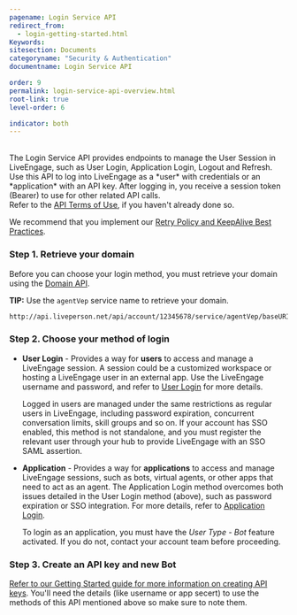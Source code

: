 ```yaml
---
pagename: Login Service API
redirect_from:
  - login-getting-started.html
Keywords:
sitesection: Documents
categoryname: "Security & Authentication"
documentname: Login Service API

order: 9
permalink: login-service-api-overview.html
root-link: true
level-order: 6

indicator: both
---
```

<br>
The Login Service API provides endpoints to manage the User Session in LiveEngage, such as User Login, Application Login, Logout and Refresh.  Use this API to log into LiveEngage as a *user* with credentials or an *application* with an API key. After logging in, you receive a session token (Bearer) to use for other related API calls.


<div class="important">
Refer to the <a href="https://www.liveperson.com/policies/apitou">API Terms of Use</a>, if you haven't already done so.<br>

We recommend that you implement our <a href="https://developers.liveperson.com/retry-and-keepalive-best-practices-overview.html">Retry Policy and KeepAlive Best Practices</a>.
</div>


### Step 1. Retrieve your domain

Before you can choose your login method, you must retrieve your domain using the [Domain API](https://developers.liveperson.com/retrieve-api-domains-using-the-domain-api.html).  


**TIP:** Use the `agentVep` service name to retrieve your domain.

```html
http://api.liveperson.net/api/account/12345678/service/agentVep/baseURI.json?version=1.0
```

### Step 2. Choose your method of login

- **User Login** - Provides a way for **users** to access and manage a LiveEngage session. A session could be a customized workspace or hosting a LiveEngage user in an external app. Use the LiveEngage username and password, and refer to [User Login](https://developers.liveperson.com/login-service-api-methods-user-login.html) for more details.

   <div class="notice">Logged in users are managed under the same restrictions as regular users in LiveEngage, including password expiration, concurrent conversation limits, skill groups and so on.  If your account has SSO enabled, this method is not standalone, and you must register the relevant user through your hub to provide LiveEngage with an SSO SAML assertion.</div>

- **Application** - Provides a way for **applications** to access and manage LiveEngage sessions, such as bots, virtual agents, or other apps that need to act as an agent. The Application Login method overcomes both issues detailed in the User Login method (above), such as password expiration or SSO integration. For more details, refer to [Application Login](https://developers.liveperson.com/login-service-api-methods-application-login.html).

   <div class="important">
   To login as an application, you must have the <i>User Type - Bot</i> feature activated.  If you do not, contact your account team before proceeding.
   </div>

### Step 3. Create an API key and new Bot

[Refer to our Getting Started guide for more information on creating API keys](essential-resources-create-api-keys.html). You'll need the details (like username or app secert) to use the methods of this API mentioned above so make sure to note them.
